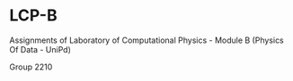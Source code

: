 # LCP-B
Assignments of Laboratory of Computational Physics - Module B (Physics Of Data - UniPd) 

Group 2210
